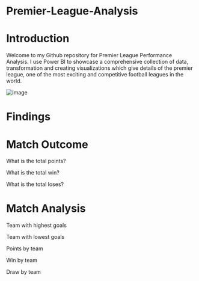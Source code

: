 # Premier-League-Analysis
# Introduction

Welcome to my Github repository for Premier League Performance Analysis. I use Power BI to showcase a comprehensive collection of data, transformation and creating visualizations which give details of the premier league, one of the most exciting and competitive football leagues in the world.

![image](https://github.com/aramideoye/Premier-League-Analysis/assets/136766114/05f15173-f3fc-4d47-9f93-418348ac7cf8)

# Findings

# Match Outcome

  What is the total points?
  
  What is the total win?
  
  What is the total loses?

# Match Analysis

  Team with highest goals
  
  Team with lowest goals
  
  Points by team
  
  Win by team
  
  Draw by team
